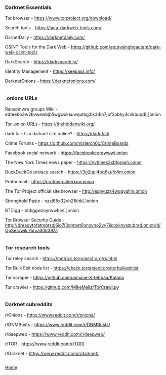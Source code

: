 ### Darknet Essentials

Tor browser - https://www.torproject.org/download/

Search tools - https://iaca-darkweb-tools.com/

DarnetDaily - https://darknetdaily.com/

OSINT Tools for the Dark Web - https://github.com/apurvsinghgautam/dark-web-osint-tools

DarkSearch - https://darksearch.io/

Identity Management - https://keepass.info/

DarknetOnions - https://darknetonions.com/

```

```
### .onions URLs

Ransomwre groups Wiki - edteebo2w2bvwewbjb5wgwxksuwqutbg3lk34ln7jpf3obhy4cvkbuqd[.]onion

Tor .onion URLs - https://thehiddenwiki.org/

dark.fail: Is a darknet site online? - https://dark.fail/

Crime Forums - https://github.com/misterch0c/CrimeBoards

Facebook social network - https://facebookcorewwwi.onion

The New York Times news paper - https://nytimes3xbfgragh.onion

DuckDuckGo privacy search - https://3g2upl4pq6kufc4m.onion

Protonmail - https://protonirockerxow.onion

The Tor Project official site browser - http://expyuzz4wqqyqhjn.onion

Stronghold Paste - nzxj65x32vh2fkhk[.]onion

BTDigg - btdiggwzoyrwwbiv[.]onion

Tor Browser Security Guide - http://dreadytofatroptsdj6io7l3xptbet6onoyno2yv7jicoxknyazubrad.onion/d/OpSec/wiki?id=a306397a

```

```
### Tor research tools

Tor reley search - https://metrics.torproject.org/rs.html

Tor Bulk Exit node list - https://check.torproject.org/torbulkexitlist

Tor scraper - https://github.com/adnane-X-tebbaa/Katana

Tor crawler - https://github.com/MikeMeliz/TorCrawl.py

```

```

### Darknet subreddits

r/Onions - https://www.reddit.com/r/onions/

r/DNMBusts - https://www.reddit.com/r/DNMBusts/

r/deepweb - https://www.reddit.com/r/deepweb/

r/TOR - https://www.reddit.com/r/TOR/

r/Darknet - https://www.reddit.com/r/darknet/

```

```
[Home](https://github.com/BushidoUK/Open-source-tools-for-CTI/blob/master/README.md)
